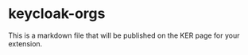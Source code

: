 # keycloak-orgs

This is a markdown file that will be published on the KER page for your extension.
